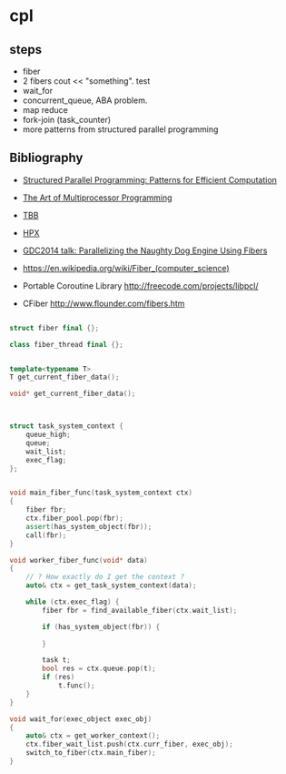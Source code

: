 # cpl

## steps
- fiber
- 2 fibers cout << "something". test
- wait_for
- concurrent_queue, ABA problem.
- map reduce
- fork-join (task_counter)
- more patterns from structured parallel programming
 

## Bibliography
- [Structured Parallel Programming: Patterns for Efficient Computation](https://www.amazon.com/Structured-Parallel-Programming-Efficient-Computation/dp/0124159931/ref=sr_1_1?ie=UTF8&qid=1491320996&sr=8-1&keywords=structured+parallel+programming)
- [The Art of Multiprocessor Programming](https://www.amazon.com/Art-Multiprocessor-Programming-Revised-Reprint/dp/0123973376/ref=sr_1_2?ie=UTF8&qid=1491320996&sr=8-2&keywords=structured+parallel+programming)
- [TBB](https://www.threadingbuildingblocks.org/)
- [HPX](https://github.com/STEllAR-GROUP/hpx)
- [GDC2014 talk: Parallelizing the Naughty Dog Engine Using Fibers](http://www.gdcvault.com/play/1022186/Parallelizing-the-Naughty-Dog-Engine)

- https://en.wikipedia.org/wiki/Fiber_(computer_science)
- Portable Coroutine Library http://freecode.com/projects/libpcl/
- CFiber http://www.flounder.com/fibers.htm

```c++

struct fiber final {};

class fiber_thread final {};


template<typename T>
T get_current_fiber_data();

void* get_current_fiber_data();



struct task_system_context {
	queue_high;
	queue;
	wait_list;
	exec_flag;
};


void main_fiber_func(task_system_context ctx)
{
	fiber fbr;
	ctx.fiber_pool.pop(fbr);
	assert(has_system_object(fbr));
	call(fbr);
}

void worker_fiber_func(void* data)
{
	// ? How exactly do I get the context ?
	auto& ctx = get_task_system_context(data);

	while (ctx.exec_flag) {
		fiber fbr = find_available_fiber(ctx.wait_list);

		if (has_system_object(fbr)) {
			
		}

		task t;
		bool res = ctx.queue.pop(t);
		if (res) 
			t.func();
	}
}

void wait_for(exec_object exec_obj)
{
	auto& ctx = get_worker_context();
	ctx.fiber_wait_list.push(ctx.curr_fiber, exec_obj);
	switch_to_fiber(ctx.main_fiber);
}

```